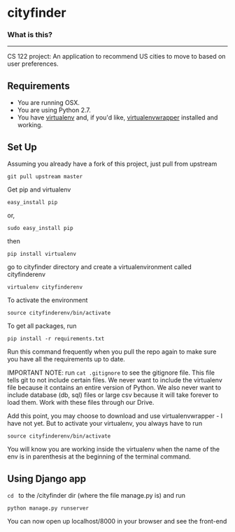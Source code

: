 cityfinder
========================

### What is this?
-------------

CS 122 project:
An application to recommend US cities to move to based on user preferences.

Requirements
-----------

* You are running OSX.
* You are using Python 2.7. 
* You have [virtualenv](https://pypi.python.org/pypi/virtualenv) and, if you'd like, [virtualenvwrapper](https://pypi.python.org/pypi/virtualenvwrapper) installed and working.


Set Up
---------------

Assuming you already have a fork of this project, just pull from upstream

```
git pull upstream master
```

Get pip and virtualenv
```
easy_install pip
```
or,  
```
sudo easy_install pip
```
then 
```
pip install virtualenv
```
go to cityfinder directory and create a virtualenvironment called cityfinderenv
```
virtualenv cityfinderenv
```
To activate the environment

```
source cityfinderenv/bin/activate
```

To get all packages, run
```
pip install -r requirements.txt
```
Run this command frequently when you pull the repo again to make sure you have all the requirements up to date.

IMPORTANT NOTE:
run ```cat .gitignore``` to see the gitignore file. This file tells git to not include certain files. We never want to include the virtualenv file because it contains an entire version of Python. We also never want to include database (db, sql) files or large csv because it will take forever to load them. Work with these files through our Drive.

Add this point, you may choose to download and use virtualenvwrapper - I have not yet.
But to activate your virtualenv, you always have to run
```
source cityfinderenv/bin/activate
```
You will know you are working inside the virtualenv when the name of the env is in parenthesis at the beginning of the terminal command.

Using Django app
---------------

```cd ``` to the /cityfinder dir (where the file manage.py is) and run

```
python manage.py runserver
```
You can now open up localhost/8000 in your browser and see the front-end
